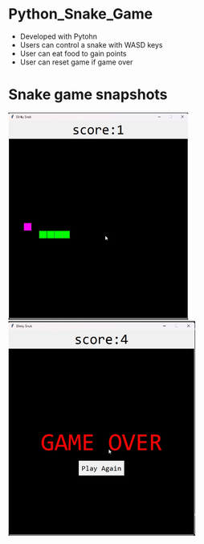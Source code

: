 # Python_Snake_Game
- Developed with Pytohn
- Users can control a snake with WASD keys
- User can eat food to gain points
- User can reset game if game over

# Snake game snapshots
![Gameplay Snapshot](Snapshots/Game_running.png)
<br>
![Game Over Snapshot](Snapshots/Game_over.png)

